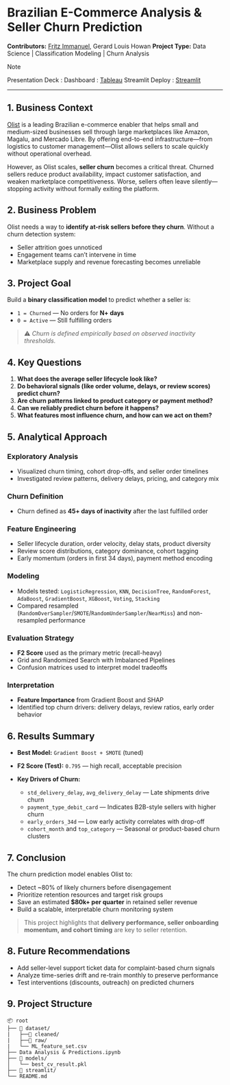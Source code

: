 # Brazilian E-Commerce Analysis & Seller Churn Prediction

**Contributors:** [Fritz Immanuel](https://github.com/fritz-immanuel), Gerard Louis Howan
**Project Type:** Data Science | Classification Modeling | Churn Analysis

> [!NOTE]
> Presentation Deck :
> Dashboard : [Tableau](https://public.tableau.com/views/FinalProjectJCDS-2502Alpha_Group/SellerChurnOverview?:language=en-US&publish=yes&:sid=&:redirect=auth&:display_count=n&:origin=viz_share_link)
> Streamlit Deploy : [Streamlit](https://alphagroup-jcds2502-finalproject-ndlbu3h7jckemsyv6mustr.streamlit.app/)

---

## 1. Business Context

[Olist](https://www.olist.com) is a leading Brazilian e-commerce enabler that helps small and medium-sized businesses sell through large marketplaces like Amazon, Magalu, and Mercado Libre. By offering end-to-end infrastructure—from logistics to customer management—Olist allows sellers to scale quickly without operational overhead.

However, as Olist scales, **seller churn** becomes a critical threat. Churned sellers reduce product availability, impact customer satisfaction, and weaken marketplace competitiveness. Worse, sellers often leave silently—stopping activity without formally exiting the platform.

## 2. Business Problem

Olist needs a way to **identify at-risk sellers before they churn**. Without a churn detection system:

- Seller attrition goes unnoticed
- Engagement teams can’t intervene in time
- Marketplace supply and revenue forecasting becomes unreliable

## 3. Project Goal

Build a **binary classification model** to predict whether a seller is:

- `1 = Churned` — No orders for **N+ days**
- `0 = Active` — Still fulfilling orders

> ⚠️ _Churn is defined empirically based on observed inactivity thresholds._

## 4. Key Questions

1. **What does the average seller lifecycle look like?**
2. **Do behavioral signals (like order volume, delays, or review scores) predict churn?**
3. **Are churn patterns linked to product category or payment method?**
4. **Can we reliably predict churn before it happens?**
5. **What features most influence churn, and how can we act on them?**

## 5. Analytical Approach

### Exploratory Analysis

- Visualized churn timing, cohort drop-offs, and seller order timelines
- Investigated review patterns, delivery delays, pricing, and category mix

### Churn Definition

- Churn defined as **45+ days of inactivity** after the last fulfilled order

### Feature Engineering

- Seller lifecycle duration, order velocity, delay stats, product diversity
- Review score distributions, category dominance, cohort tagging
- Early momentum (orders in first 34 days), payment method encoding

### Modeling

- Models tested: `LogisticRegression`, `KNN`, `DecisionTree`, `RandomForest`, `AdaBoost`, `GradientBoost`, `XGBoost`, `Voting`, `Stacking`
- Compared resampled (`RandomOverSampler`/`SMOTE`/`RandomUnderSampler`/`NearMiss`) and non-resampled performance

### Evaluation Strategy

- **F2 Score** used as the primary metric (recall-heavy)
- Grid and Randomized Search with Imbalanced Pipelines
- Confusion matrices used to interpret model tradeoffs

### Interpretation

- **Feature Importance** from Gradient Boost and SHAP
- Identified top churn drivers: delivery delays, review ratios, early order behavior

## 6. Results Summary

- **Best Model:** `Gradient Boost + SMOTE` (tuned)
- **F2 Score (Test):** `0.795` — high recall, acceptable precision
- **Key Drivers of Churn:**

  - `std_delivery_delay`, `avg_delivery_delay` — Late shipments drive churn
  - `payment_type_debit_card` — Indicates B2B-style sellers with higher churn
  - `early_orders_34d` — Low early activity correlates with drop-off
  - `cohort_month` and `top_category` — Seasonal or product-based churn clusters

## 7. Conclusion

The churn prediction model enables Olist to:

- Detect \~80% of likely churners before disengagement
- Prioritize retention resources and target risk groups
- Save an estimated **\$80k+ per quarter** in retained seller revenue
- Build a scalable, interpretable churn monitoring system

> This project highlights that **delivery performance, seller onboarding momentum, and cohort timing** are key to seller retention.

## 8. Future Recommendations

- Add seller-level support ticket data for complaint-based churn signals
- Analyze time-series drift and re-train monthly to preserve performance
- Test interventions (discounts, outreach) on predicted churners

## 9. Project Structure

```
📦 root
├── 📁 dataset/
|   ├──📁 cleaned/
|   ├──📁 raw/
|   └── ML_feature_set.csv
├── Data Analysis & Predictions.ipynb
├── 📁 models/
│   └── best_cv_result.pkl
├── 📁 streamlit/
└── README.md
```
